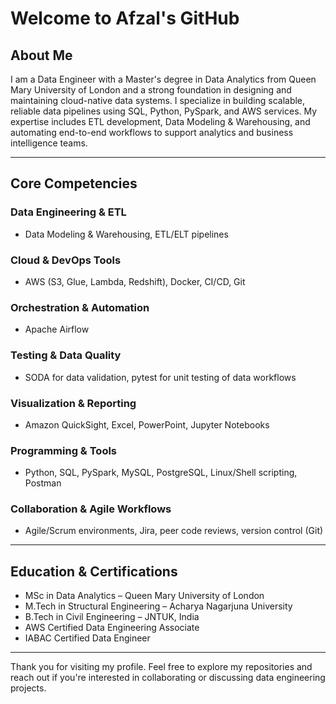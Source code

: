# Welcome to Afzal's GitHub

## About Me  
I am a Data Engineer with a Master's degree in Data Analytics from Queen Mary University of London and a strong foundation in designing and maintaining cloud-native data systems. I specialize in building scalable, reliable data pipelines using SQL, Python, PySpark, and AWS services. My expertise includes ETL development, Data Modeling & Warehousing, and automating end-to-end workflows to support analytics and business intelligence teams.

---

## Core Competencies  
### Data Engineering & ETL  
- Data Modeling & Warehousing, ETL/ELT pipelines

### Cloud & DevOps Tools  
- AWS (S3, Glue, Lambda, Redshift), Docker, CI/CD, Git 

### Orchestration & Automation  
- Apache Airflow 

### Testing & Data Quality  
- SODA for data validation, pytest for unit testing of data workflows  

### Visualization & Reporting  
- Amazon QuickSight, Excel, PowerPoint, Jupyter Notebooks  

### Programming & Tools  
- Python, SQL, PySpark, MySQL, PostgreSQL, Linux/Shell scripting, Postman  

### Collaboration & Agile Workflows  
- Agile/Scrum environments, Jira, peer code reviews, version control (Git)

---

## Education & Certifications  
- MSc in Data Analytics – Queen Mary University of London  
- M.Tech in Structural Engineering – Acharya Nagarjuna University  
- B.Tech in Civil Engineering – JNTUK, India  
- AWS Certified Data Engineering Associate  
- IABAC Certified Data Engineer  

---
Thank you for visiting my profile. Feel free to explore my repositories and reach out if you're interested in collaborating or discussing data engineering projects.
